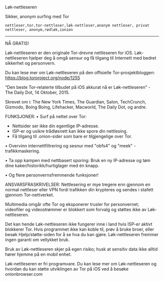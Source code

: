 Løk-nettleseren

Sikker, anonym surfing med Tor

`nettleser,tor,tor-nettleser,løk-nettleser,anonym nettleser, privat nettleser, anonym,rødløk,ionion`

---

NÅ GRATIS!

Løk-nettleseren er den originale Tor-drevne nettleseren for iOS. Løk-nettleseren hjelper deg å omgå sensur og få tilgang til Internett med bedret sikkerhet og personvern.

Du kan lese mer om Løk-nettleseren på den offisielle Tor-prosjektbloggen: https://blog.torproject.org/node/1255

“Den beste Tor-relaterte tilbudet på iOS akkurat nå er Løk-nettleseren” - The Daily Dot, 14 Oktober, 2015.

Skrevet om i: The New York Times, The Guardian, Salon, TechCrunch, Gizmodo, Boing Boing, Lifehacker, Macworld, The Daily Dot, og andre.

FUNKSJONER:
• Surf på nettet over Tor:
- Nettsider ser ikke din egentlige IP-adresse.
- ISP-er og usikre trådløsnett kan ikke spore din nettlesing.
- Få tilgang til .onion-sider som bare er tilgjengelige over Tor.

• Overvinn internettfiltrering og sesnur med "obfs4" og "meek" -trafikkmaskering.

• Ta opp kampen med nettbasert sporing: Bruk en ny IP-adresse og tøm dine kaker/historikk/hurtiglager med én knapp.

• Og flere personvernsfremmende funksjoner!

ANSVARSFRASKRIVELSER:
Nettlesering er mye tregere enn gjennom en normal nettleser eller VPN fordi trafikken din krypteres og sendes i stafett gjennom Tor-nettverket.

Multimedia omgår ofte Tor og eksponerer trusler for personvernet; videofiler og videostrømmer er blokkert som forvalg og støttes ikke av Løk-nettleseren.

Det kan hende Løk-nettleseren ikke fungerer inne i land hvis ISP-er aktivt blokkerer Tor. Hvis programmet ikke kan koble til, prøv å bruke broer, eller besøk Hjelp/støtte-siden for å se hva du kan gjøre. Løk-nettleseren fremmer ingen garanti om vellykket bruk.

Bruk av Løk-nettleseren skjer på egen risiko; husk at sensitiv data ikke alltid hører hjemme på en mobil enhet.

Løk-nettleseren er fri programvare. Du kan lese mer om Løk-nettleseren og hvordan du kan støtte utviklingen av Tor på iOS ved å besøke onionbrowser.com
